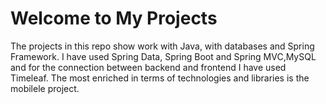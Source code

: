 # Welcome to My Projects

The projects in this repo show work with Java, with databases and Spring Framework. I have used Spring Data, Spring Boot and Spring MVC,MySQL and for the connection between backend and frontend I have used Timeleaf. The most enriched in terms of technologies and libraries is the mobilele project.
